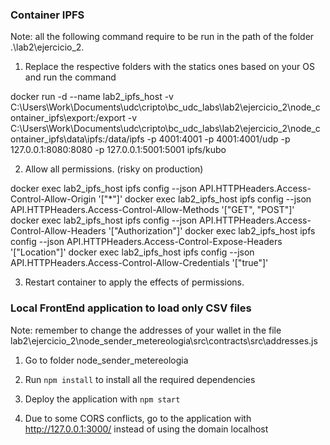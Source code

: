 ### Container IPFS
Note: all the following command require to be run in the path of the folder .\lab2\ejercicio_2.

1. Replace the respective folders with the statics ones based on your OS and run the command

docker run -d --name lab2_ipfs_host -v C:\Users\Work\Documents\udc\cripto\bc_udc_labs\lab2\ejercicio_2\node_container_ipfs\export:/export -v C:\Users\Work\Documents\udc\cripto\bc_udc_labs\lab2\ejercicio_2\node_container_ipfs\data\ipfs:/data/ipfs -p 4001:4001 -p 4001:4001/udp -p 127.0.0.1:8080:8080 -p 127.0.0.1:5001:5001 ipfs/kubo

2. Allow all permissions. (risky on production)

docker exec lab2_ipfs_host ipfs config --json API.HTTPHeaders.Access-Control-Allow-Origin '[\"*\"]'
docker exec lab2_ipfs_host ipfs config --json API.HTTPHeaders.Access-Control-Allow-Methods '[\"GET\", \"POST\"]'
docker exec lab2_ipfs_host ipfs config --json API.HTTPHeaders.Access-Control-Allow-Headers '[\"Authorization\"]'
docker exec lab2_ipfs_host ipfs config --json API.HTTPHeaders.Access-Control-Expose-Headers '[\"Location\"]'
docker exec lab2_ipfs_host ipfs config --json API.HTTPHeaders.Access-Control-Allow-Credentials '[\"true\"]'

3. Restart container to apply the effects of permissions.

### Local FrontEnd application to load only CSV files
Note: remember to change the addresses of your wallet in the file lab2\ejercicio_2\node_sender_metereologia\src\contracts\src\addresses.js

1. Go to folder node_sender_metereologia

2. Run `npm install` to install all the required dependencies

3. Deploy the application with `npm start`

4. Due to some CORS conflicts, go to the application with http://127.0.0.1:3000/ instead of using the domain localhost
